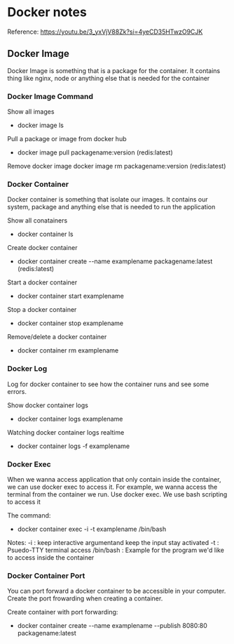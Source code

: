 # Docker notes
Reference: https://youtu.be/3_yxVjV88Zk?si=4yeCD35HTwzO9CJK

## Docker Image
Docker Image is something that is a package for the container. It contains thing like nginx, node or anything else that is needed for the container

### Docker Image Command

Show all images
- docker image ls

Pull a package or image from docker hub
- docker image pull packagename:version (redis:latest)

Remove docker image
docker image rm packagename:version (redis:latest)

### Docker Container
Docker container is something that isolate our images. It contains our system, package and anything else that is needed to run the application

Show all conatainers
- docker container ls

Create docker container
- docker container create --name examplename packagename:latest (redis:latest)

Start a docker container
- docker container start examplename

Stop a docker container
- docker container stop examplename


Remove/delete a docker container
- docker container rm examplename


### Docker Log
Log for docker container to see how the container runs and see some errors.

Show docker container logs
- docker container logs examplename

Watching docker container logs realtime
- docker container logs -f examplename

### Docker Exec
When we wanna access application that only contain inside the container, we can use docker exec to access it. For example, we wanna access the terminal from the container we run. Use docker exec. We use bash scripting to access it

The command:
- docker container exec -i -t examplename /bin/bash

Notes:
    -i : keep interactive argumentand keep the input stay activated
    -t : Psuedo-TTY terminal access
    /bin/bash : Example for the program we'd like to access inside the container

### Docker Container Port
You can port forward a docker container to be accessible in your computer. Create the port frowarding when creating a container.

Create container with port forwarding:
- docker container create --name examplename --publish 8080:80 packagename:latest


